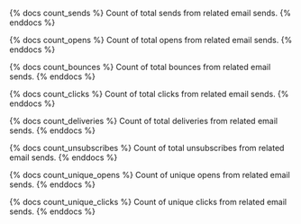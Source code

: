 {% docs count_sends %}
Count of total sends from related email sends.
{% enddocs %}

{% docs count_opens %}
Count of total opens from related email sends.
{% enddocs %}

{% docs count_bounces %}
Count of total bounces from related email sends.
{% enddocs %}

{% docs count_clicks %}
Count of total clicks from related email sends.
{% enddocs %}

{% docs count_deliveries %}
Count of total deliveries from related email sends.
{% enddocs %}

{% docs count_unsubscribes %}
Count of total unsubscribes from related email sends.
{% enddocs %}

{% docs count_unique_opens %}
Count of unique opens from related email sends.
{% enddocs %}

{% docs count_unique_clicks %}
Count of unique clicks from related email sends.
{% enddocs %}
